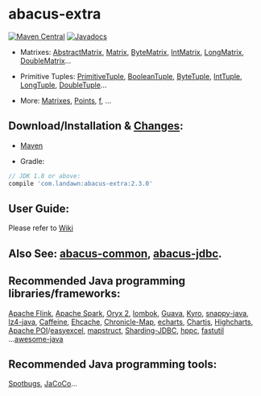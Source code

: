 # abacus-extra 
 
[![Maven Central](https://img.shields.io/maven-central/v/com.landawn/abacus-extra.svg)](https://maven-badges.herokuapp.com/maven-central/com.landawn/abacus-extra/)
[![Javadocs](https://img.shields.io/badge/javadoc-2.3.0-brightgreen.svg)](https://www.javadoc.io/doc/com.landawn/abacus-extra/2.3.0/index.html)


* Matrixes: 
[AbstractMatrix](https://htmlpreview.github.io/?https://github.com/landawn/abacus-extra/blob/master/docs/AbstractMatrix_view.html), 
[Matrix](https://htmlpreview.github.io/?https://github.com/landawn/abacus-extra/blob/master/docs/Matrix_view.html), 
[ByteMatrix](https://htmlpreview.github.io/?https://github.com/landawn/abacus-extra/blob/master/docs/ByteMatrix_view.html), 
[IntMatrix](https://htmlpreview.github.io/?https://github.com/landawn/abacus-extra/blob/master/docs/IntMatrix_view.html), 
[LongMatrix](https://htmlpreview.github.io/?https://github.com/landawn/abacus-extra/blob/master/docs/LongMatrix_view.html), 
[DoubleMatrix](https://htmlpreview.github.io/?https://github.com/landawn/abacus-extra/blob/master/docs/DoubleMatrix_view.html)...

* Primitive Tuples: 
[PrimitiveTuple](https://htmlpreview.github.io/?https://github.com/landawn/abacus-extra/blob/master/docs/PrimitiveTuple_view.html), 
[BooleanTuple](https://htmlpreview.github.io/?https://github.com/landawn/abacus-extra/blob/master/docs/BooleanTuple_view.html), 
[ByteTuple](https://htmlpreview.github.io/?https://github.com/landawn/abacus-extra/blob/master/docs/ByteTuple_view.html), 
[IntTuple](https://htmlpreview.github.io/?https://github.com/landawn/abacus-extra/blob/master/docs/IntTuple_view.html), 
[LongTuple](https://htmlpreview.github.io/?https://github.com/landawn/abacus-extra/blob/master/docs/LongTuple_view.html), 
[DoubleTuple](https://htmlpreview.github.io/?https://github.com/landawn/abacus-extra/blob/master/docs/DoubleTuple_view.html)...

* More: [Matrixes](https://htmlpreview.github.io/?https://github.com/landawn/abacus-extra/blob/master/docs/Matrixes_view.html), 
[Points](https://htmlpreview.github.io/?https://github.com/landawn/abacus-extra/blob/master/docs/Points_view.html), 
[f](https://htmlpreview.github.io/?https://github.com/landawn/abacus-extra/blob/master/docs/f_view.html), ...


## Download/Installation & [Changes](https://github.com/landawn/abacus-extra/blob/master/CHANGES.md):

* [Maven](http://search.maven.org/#search%7Cga%7C1%7Cg%3A%22com.landawn%22)

* Gradle:
```gradle
// JDK 1.8 or above:
compile 'com.landawn:abacus-extra:2.3.0'
```


## User Guide:
Please refer to [Wiki](https://github.com/landawn/abacus-extra/wiki)


## Also See: [abacus-common](https://github.com/landawn/abacus-common), [abacus-jdbc](https://github.com/landawn/abacus-jdbc).


## Recommended Java programming libraries/frameworks:
[Apache Flink](https://flink.apache.org/), 
[Apache Spark](https://spark.apache.org/), 
[Oryx 2](http://oryx.io/), 
[lombok](https://github.com/rzwitserloot/lombok), [Guava](https://github.com/google/guava), [Kyro](https://github.com/EsotericSoftware/kryo), [snappy-java](https://github.com/xerial/snappy-java), [lz4-java](https://github.com/lz4/lz4-java), [Caffeine](https://github.com/ben-manes/caffeine), [Ehcache](http://www.ehcache.org/), [Chronicle-Map](https://github.com/OpenHFT/Chronicle-Map), [echarts](https://github.com/apache/incubator-echarts), 
[Chartjs](https://github.com/chartjs/Chart.js), [Highcharts](https://www.highcharts.com/blog/products/highcharts/), [Apache POI](https://github.com/apache/poi)/[easyexcel](https://github.com/alibaba/easyexcel), [mapstruct](https://github.com/mapstruct/mapstruct), [Sharding-JDBC](https://github.com/apache/incubator-shardingsphere), [hppc](https://github.com/carrotsearch/hppc), [fastutil](https://github.com/vigna/fastutil) ...[awesome-java](https://github.com/akullpp/awesome-java)

## Recommended Java programming tools:
[Spotbugs](https://github.com/spotbugs/spotbugs), [JaCoCo](https://www.eclemma.org/jacoco/)...